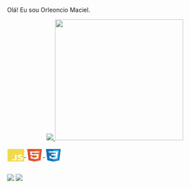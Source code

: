 Olá! Eu sou Orleoncio Maciel.

<div align="center">
  <a href="https://github.com/orleoncio-maciel">
  <img height="180em" src="https://github-readme-stats.vercel.app/api?username=orleoncio-maciel&show_icons=true&theme=dark&include_all_commits=true&count_private=true"/>
  <img height="283em" width="300em" src="https://github-readme-stats.vercel.app/api/top-langs/?username=orleoncio-maciel&layout=compact&langs_count=7&theme=dark"/>
</div>

<div style="display: inline_block"><br>
  <img align="center" alt="Orle-Js" height="30" width="40" src="https://raw.githubusercontent.com/devicons/devicon/master/icons/javascript/javascript-plain.svg">
  <!--<img align="center" alt="Orle-Node" height="30" width="40" src="https://raw.githubusercontent.com/devicons/devicon/master/icons/nodejs/nodejs-plain.svg">-->
  <!--<img align="center" alt="Orle-React" height="30" width="40" src="https://raw.githubusercontent.com/devicons/devicon/master/icons/react/react-original.svg">-->
  <img align="center" alt="Orle-HTML" height="30" width="40" src="https://raw.githubusercontent.com/devicons/devicon/master/icons/html5/html5-original.svg">
  <img align="center" alt="Orle-CSS" height="30" width="40" src="https://raw.githubusercontent.com/devicons/devicon/master/icons/css3/css3-original.svg">
  <!--<img align="center" alt="Orle-Python" height="30" width="40" src="https://raw.githubusercontent.com/devicons/devicon/master/icons/python/python-original.svg">-->
  <!--<img align="center" alt="Orle-Csharp" height="30" width="40" src="https://raw.githubusercontent.com/devicons/devicon/master/icons/csharp/csharp-original.svg">-->
</div>

  ##

<div> 
  <a href="https://www.linkedin.com/in/rafaella-ballerini-45875016a" target="_blank"><img src="https://img.shields.io/badge/-LinkedIn-%230077B5?style=for-the-badge&logo=linkedin&logoColor=white" target="_blank"></a> 
  <a href="mailto:orleonciodev@hotmail.com" ><img src="https://img.shields.io/badge/Microsoft_Outlook-0078D4?style=for-the-badge&logo=microsoft-outlook&logoColor=white"></a>
 
  <!--![Snake animation](https://github.com/rafaballerini/rafaballerini/blob/output/github-contribution-grid-snake.svg)-->
 
</div>
